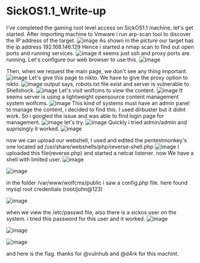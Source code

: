 # SickOS1.1_Write-up
I've completed the gaining root level access on SickOS1.1 machine, let's get started.
After importing machine to Vmware i run arp-scan tool to discover the IP address of the target.
![image](https://github.com/harunsvnc/SickOS1.1_Write-up/assets/75423540/1b5c38fd-eb09-44a1-a7e4-a3529a74b2db)
As shown in the picture our target has the ip address 192.168.146.129
Hence i started a nmap scan to find out open ports and running services.
![image](https://github.com/harunsvnc/SickOS1.1_Write-up/assets/75423540/01cc4e12-bfef-4a94-ba6a-f21b9cb9b319)
it seems just ssh and proxy ports are running. Let's configure our web browser to use this.
![image](https://github.com/harunsvnc/SickOS1.1_Write-up/assets/75423540/13c836dc-f108-441e-8a48-bba8cde7b6ba)

Then, when we request the main page, we don't see any thing important.
![image](https://github.com/harunsvnc/SickOS1.1_Write-up/assets/75423540/32addf84-a0f6-434c-9643-9259db651473)
 Let's give this page to nikto. We have to give the proxy option to nikto.
![image](https://github.com/harunsvnc/SickOS1.1_Write-up/assets/75423540/615f4bd3-0ab6-4c77-b320-6c3796f28780)
output says, robots.txt file exist and server is vulnerable to Shellshock.
![image](https://github.com/harunsvnc/SickOS1.1_Write-up/assets/75423540/f722d9b8-22f9-47c8-9f3c-65890c03a4b7)
 Let's visit wolfcms to view the content.
 ![image](https://github.com/harunsvnc/SickOS1.1_Write-up/assets/75423540/f6da96ed-e48f-4caf-8747-020ee5b78746)
It seems server is using a lightweight opensource content management system wolfcms.
![image](https://github.com/harunsvnc/SickOS1.1_Write-up/assets/75423540/2b43adea-ba32-4819-9b8d-5c6396f37a80)
This kind of systems must have an admin panel to manage the content, i decided to find this. I used dirbuster but it didnt work.
So i googled the issue and was able to find login page for management.
![image](https://github.com/harunsvnc/SickOS1.1_Write-up/assets/75423540/087d63cf-3be5-42f2-a513-23e67a29ec12)
let's try.
![image](https://github.com/harunsvnc/SickOS1.1_Write-up/assets/75423540/5236f272-ec69-43b5-933b-ca0362fc4143)
Quickly i tried admin/admin and suprisingly it worked.
![image](https://github.com/harunsvnc/SickOS1.1_Write-up/assets/75423540/84e1e755-1815-4441-a4e9-00bbab563cea)

now we can upload our webshell, I used and edited the pentestmonkey's one located ad /usr/share/webshells/php/reverse-shell.php
![image](https://github.com/harunsvnc/SickOS1.1_Write-up/assets/75423540/549dbd27-6a4f-4e69-abc8-9ad0df999201)
 I uploaded this file(reverse.php) and started a netcat listener. now We have a shell with limited user.
 ![image](https://github.com/harunsvnc/SickOS1.1_Write-up/assets/75423540/cb12fc0e-2d67-4390-9204-3541f050fb58)

![image](https://github.com/harunsvnc/SickOS1.1_Write-up/assets/75423540/990f4e0d-2d31-46f8-919c-ce8493810039)

in the folder /var/www/wolfcms/public i saw a config.php file. here found mysql root credentials (root/john@123)

![image](https://github.com/harunsvnc/SickOS1.1_Write-up/assets/75423540/08b758f1-850e-48c2-a8e0-133424291eae)

when we view the /etc/passwd file, also there is a sickos user on the system.
i tried this password for this user and it worked.
![image](https://github.com/harunsvnc/SickOS1.1_Write-up/assets/75423540/045e4f74-d00c-4c79-abb2-e5708c0844dd)

![image](https://github.com/harunsvnc/SickOS1.1_Write-up/assets/75423540/5c639318-896b-41da-902e-c3d99c0daae1)

![image](https://github.com/harunsvnc/SickOS1.1_Write-up/assets/75423540/9ffb2617-34ed-4c32-85f1-693ee01eb531)


and here is the flag. thanks for @vulnhub and @d4rk for this machint.

